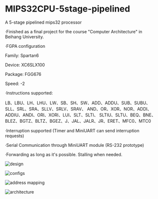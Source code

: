 # MIPS32CPU-5stage-pipelined
A 5-stage pipelined mips32 processor   

·Finished as a final project for the course "Computer Architecture" in Beihang University.  

·FGPA configuration  

Family: Spartan6   

Device: XC6SLX100  

Package: FGG676  

Speed: -2  

·Instructions supported:  

LB、LBU、LH、LHU、LW、SB、SH、SW、ADD、ADDU、SUB、SUBU、SLL、SRL、SRA、SLLV、SRLV、SRAV、 AND、OR、XOR、NOR、ADDI、ADDIU、ANDI、ORI、XORI、LUI、SLT、SLTI、 SLTIU、SLTU、BEQ、BNE、BLEZ、BGTZ、BLTZ、BGEZ、J、JAL、JALR、JR、ERET、MFC0、MTC0  

·Interruption supported (Timer and MiniUART can send interruption requests)  

·Serial Communication through MiniUART module (RS-232 prototype)  

·Forwarding as long as it's possible. Stalling when needed.

![design](https://cloud.githubusercontent.com/assets/12913794/25858732/07658d10-350f-11e7-861a-8f5a4fda534c.JPG)

![configs](https://cloud.githubusercontent.com/assets/12913794/25858734/079502fc-350f-11e7-92b2-83abadf45572.PNG)

![address mapping](https://cloud.githubusercontent.com/assets/12913794/25858735/07b61b72-350f-11e7-8199-417546c46f12.PNG)

![architecture](https://cloud.githubusercontent.com/assets/12913794/25858851/5fcc9f7a-350f-11e7-9d90-30313cfa4d97.JPG)
